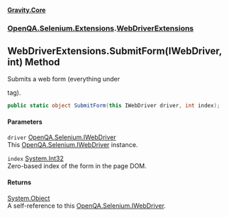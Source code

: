 #### [Gravity.Core](./index.md 'index')
### [OpenQA.Selenium.Extensions](./OpenQA-Selenium-Extensions.md 'OpenQA.Selenium.Extensions').[WebDriverExtensions](./OpenQA-Selenium-Extensions-WebDriverExtensions.md 'OpenQA.Selenium.Extensions.WebDriverExtensions')
## WebDriverExtensions.SubmitForm(IWebDriver, int) Method
Submits a web form (everything under <form></form> tag).  
```csharp
public static object SubmitForm(this IWebDriver driver, int index);
```
#### Parameters
<a name='OpenQA-Selenium-Extensions-WebDriverExtensions-SubmitForm(IWebDriver_int)-driver'></a>
`driver` [OpenQA.Selenium.IWebDriver](https://docs.microsoft.com/en-us/dotnet/api/OpenQA.Selenium.IWebDriver 'OpenQA.Selenium.IWebDriver')  
This [OpenQA.Selenium.IWebDriver](https://docs.microsoft.com/en-us/dotnet/api/OpenQA.Selenium.IWebDriver 'OpenQA.Selenium.IWebDriver') instance.  
  
<a name='OpenQA-Selenium-Extensions-WebDriverExtensions-SubmitForm(IWebDriver_int)-index'></a>
`index` [System.Int32](https://docs.microsoft.com/en-us/dotnet/api/System.Int32 'System.Int32')  
Zero-based index of the form in the page DOM.  
  
#### Returns
[System.Object](https://docs.microsoft.com/en-us/dotnet/api/System.Object 'System.Object')  
A self-reference to this [OpenQA.Selenium.IWebDriver](https://docs.microsoft.com/en-us/dotnet/api/OpenQA.Selenium.IWebDriver 'OpenQA.Selenium.IWebDriver').  
